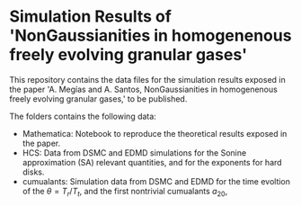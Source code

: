 # Simulation Results of 'NonGaussianities in homogenenous freely evolving granular gases'

This repository contains the data files for the simulation results exposed in the paper 'A. Megías and A. Santos, NonGaussianities in homogenenous freely evolving granular gases,' to be published.

The folders contains the following data:

- Mathematica: Notebook to reproduce the theoretical results exposed in the paper.
- HCS: Data from DSMC and EDMD simulations for the Sonine approximation (SA) relevant quantities, and for the exponents for hard disks.
- cumualants: Simulation data from DSMC and EDMD for the time evoltion of the $\theta=T_r/T_t$, and the first nontrivial cumualants $a_{20}$,
